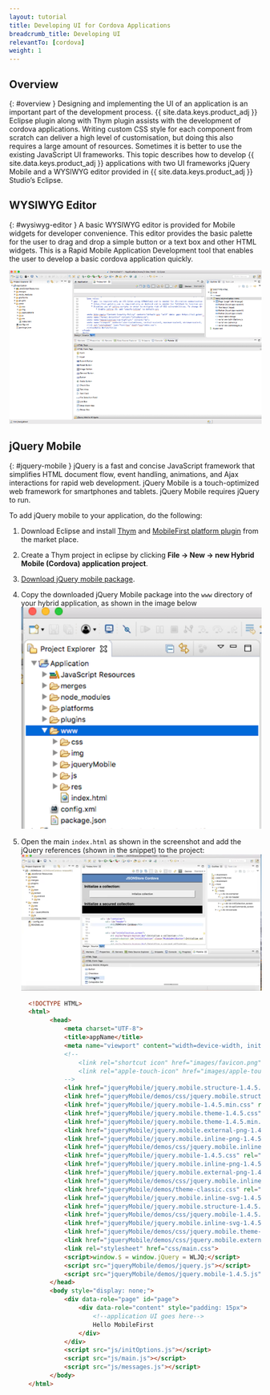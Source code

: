 ```yaml
---
layout: tutorial
title: Developing UI for Cordova Applications
breadcrumb_title: Developing UI
relevantTo: [cordova]
weight: 1
---
```

<!-- NLS_CHARSET=UTF-8 -->
## Overview
{: #overview }
Designing and implementing the UI of an application is an important part of the development process. {{ site.data.keys.product_adj }} Eclipse plugin along with Thym plugin assists with the development of cordova applications.
Writing custom CSS style for each component from scratch can deliver a high level of customisation, but doing this also requires a large amount of resources.
Sometimes it is better to use the existing JavaScript UI frameworks.
This topic describes how to develop {{ site.data.keys.product_adj }} applications with two UI frameworks jQuery Mobile and a WYSIWYG editor provided in {{ site.data.keys.product_adj }} Studio’s Eclipse.


## WYSIWYG Editor
{: #wysiwyg-editor }
A basic WYSIWYG editor is provided for Mobile widgets for developer convenience.
This editor provides the basic palette for the user to drag and drop a simple button or a text box and other HTML widgets. This is a Rapid Mobile Application Development tool that enables the user to develop a basic cordova application quickly.

![WYSIWYG Editor](wysiwyg-editor.png)

## jQuery Mobile
{: #jquery-mobile }
jQuery is a fast and concise JavaScript framework that simplifies HTML document flow, event handling, animations, and Ajax interactions for rapid web development. jQuery Mobile is a touch-optimized web framework for smartphones and tablets. jQuery Mobile requires jQuery to run.

To add jQuery mobile to your application, do the following:

1. Download Eclipse and install [Thym](http://marketplace.eclipse.org/content/eclipse-thym) and [MobileFirst platform plugin](http://marketplace.eclipse.org/content/ibm-mobilefirst-foundation-studio) from the market place.
2. Create a Thym project in eclipse by clicking **File -> New -> new Hybrid Mobile (Cordova) application project**.
3. [Download jQuery mobile package](http://jquerymobile.com/download/).
4. Copy the downloaded jQuery Mobile package into the `www` directory of your hybrid application, as shown in the image below
  ![www directory](www-dir.png)
5. Open the main `index.html` as shown in the screenshot and add the jQuery references (shown in the snippet) to the project:
    ![Add JQuery references](add-jquery-refs.png)

    ```html
      <!DOCTYPE HTML>
      <html>
          	<head>
          		<meta charset="UTF-8">
          		<title>appName</title>
          		<meta name="viewport" content="width=device-width, initial-scale=1.0, maximum-scale=1.0, minimum-scale=1.0, user-scalable=0">
          		<!--
          			<link rel="shortcut icon" href="images/favicon.png">
          			<link rel="apple-touch-icon" href="images/apple-touch-icon.png">
          		-->
          		<link href="jqueryMobile/jquery.mobile.structure-1.4.5.min.css" rel="stylesheet">
          		<link href="jqueryMobile/demos/css/jquery.mobile.structure-1.4.5.min.css" rel="stylesheet">
          		<link href="jqueryMobile/jquery.mobile-1.4.5.min.css" rel="stylesheet">
          		<link href="jqueryMobile/jquery.mobile.theme-1.4.5.css" rel="stylesheet">
          		<link href="jqueryMobile/jquery.mobile.theme-1.4.5.min.css" rel="stylesheet">
          		<link href="jqueryMobile/jquery.mobile.external-png-1.4.5.min.css" rel="stylesheet">
          		<link href="jqueryMobile/jquery.mobile.inline-png-1.4.5.css" rel="stylesheet">
          		<link href="jqueryMobile/demos/css/jquery.mobile.inline-svg-1.4.5.min.css" rel="stylesheet">
          		<link href="jqueryMobile/jquery.mobile-1.4.5.css" rel="stylesheet">
          		<link href="jqueryMobile/jquery.mobile.inline-png-1.4.5.min.css" rel="stylesheet">
          		<link href="jqueryMobile/jquery.mobile.external-png-1.4.5.css" rel="stylesheet">
          		<link href="jqueryMobile/demos/css/jquery.mobile.inline-png-1.4.5.min.css" rel="stylesheet">
          		<link href="jqueryMobile/demos/theme-classic.css" rel="stylesheet">
          		<link href="jqueryMobile/jquery.mobile.inline-svg-1.4.5.css" rel="stylesheet">
          		<link href="jqueryMobile/jquery.mobile.structure-1.4.5.css" rel="stylesheet">
          		<link href="jqueryMobile/demos/css/jquery.mobile-1.4.5.min.css" rel="stylesheet">
          		<link href="jqueryMobile/jquery.mobile.inline-svg-1.4.5.min.css" rel="stylesheet">
          		<link href="jqueryMobile/demos/css/jquery.mobile.theme-1.4.5.min.css" rel="stylesheet">
          		<link href="jqueryMobile/demos/css/jquery.mobile.external-png-1.4.5.min.css" rel="stylesheet">
          		<link rel="stylesheet" href="css/main.css">
          		<script>window.$ = window.jQuery = WLJQ;</script>
          		<script src="jqueryMobile/demos/jquery.js"></script>
          		<script src="jqueryMobile/demos/jquery.mobile-1.4.5.js"></script>
          	</head>
          	<body style="display: none;">
          		<div data-role="page" id="page">
          			<div data-role="content" style="padding: 15px">
          				<!--application UI goes here-->
          				Hello MobileFirst
          			</div>
          		</div>
          		<script src="js/initOptions.js"></script>
          		<script src="js/main.js"></script>
          		<script src="js/messages.js"></script>
          	</body>
      </html>
    ```
